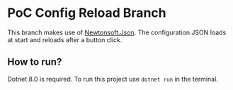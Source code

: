 # PoC Config Reload Branch
This branch makes use of [Newtonsoft.Json](https://www.nuget.org/packages/newtonsoft.json/).
The configuration JSON loads at start and reloads after a button click.

## How to run?
Dotnet 8.0 is required.
To run this project use `dotnet run` in the terminal.